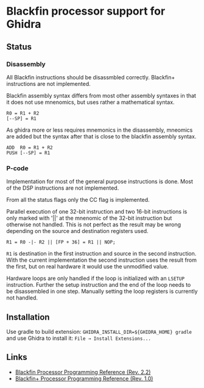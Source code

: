 # Blackfin processor support for Ghidra

## Status

### Disassembly
All Blackfin instructions should be disassmbled correctly.
Blackfin+ instructions are not implemented.

Blackfin assembly syntax differs from most other assembly syntaxes in that it does not use mnenomics, but uses rather a mathematical syntax.

    R0 = R1 + R2
    [--SP] = R1

As ghidra more or less requires mnemonics in the disassembly, mneomics are added but the syntax after that is close to the blackfin assembly syntax.

    ADD  R0 = R1 + R2
    PUSH [--SP] = R1

### P-code
Implementation for most of the general purpose instructions is done.
Most of the DSP instructions are not implemented.

From all the status flags only the CC flag is implemented.

Parallel execution of one 32-bit instruction and two 16-bit instructions is only marked with '||' at the mnenomic of the 32-bit instruction but otherwise not handled.
This is not perfect as the result may be wrong depending on the source and destination registers used.

    R1 = R0 -|- R2 || [FP + 36] = R1 || NOP;

`R1` is destination in the first instruction and source in the second instruction.
With the current implementation the second instruction uses the result from the first, but on real hardware it would use the unmodified value.

Hardware loops are only handled if the loop is initialized with an `LSETUP` instruction. Further the setup instruction and the end of the loop needs to be disassembled in one step.
Manually setting the loop registers is currently not handled.


## Installation
Use gradle to build extension: `GHIDRA_INSTALL_DIR=${GHIDRA_HOME} gradle` and use Ghidra to install it: `File → Install Extensions...`

## Links
* [Blackfin Processor Programming Reference (Rev. 2.2)](https://www.analog.com/media/en/dsp-documentation/processor-manuals/Blackfin_pgr_rev2.2.pdf)
* [Blackfin+ Processor Programming Reference (Rev. 1.0)](https://www.analog.com/media/en/dsp-documentation/processor-manuals/ADSP-BF70x_Blackfin_Programming_Reference.pdf)

